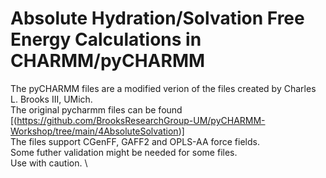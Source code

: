 # Absolute Hydration/Solvation Free Energy Calculations in CHARMM/pyCHARMM
The pyCHARMM files are a modified verion of the files created by Charles L. Brooks III, UMich. \
The original pycharmm files can be found [(https://github.com/BrooksResearchGroup-UM/pyCHARMM-Workshop/tree/main/4AbsoluteSolvation)] \
The files support CGenFF, GAFF2 and OPLS-AA force fields. \
Some futher validation might be needed for some files. \
Use with caution. \
